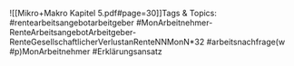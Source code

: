 
![[Mikro+Makro Kapitel 5.pdf#page=30]]Tags & Topics:
   #rentearbeitsangebotarbeitgeber
   #MonArbeitnehmer-RenteArbeitsangebotArbeitgeber-RenteGesellschaftlicherVerlustanRenteNNMonN*32
   #arbeitsnachfrage(w
   #p)MonArbeitnehmer
   #Erklärungsansatz